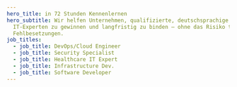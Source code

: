 ```yaml
---
hero_title: in 72 Stunden Kennenlernen
hero_subtitle: Wir helfen Unternehmen, qualifizierte, deutschsprachige
  IT-Experten zu gewinnen und langfristig zu binden – ohne das Risiko teurer
  Fehlbesetzungen.
job_titles:
  - job_title: DevOps/Cloud Engineer
  - job_title: Security Specialist
  - job_title: Healthcare IT Expert
  - job_title: Infrastructure Dev.
  - job_title: Software Developer
---
```


